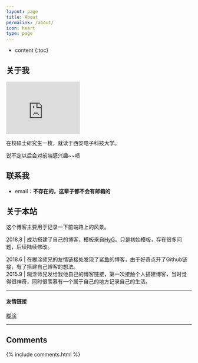 ```yaml
---
layout: page
title: About
permalink: /about/
icon: heart
type: page
---
```


* content
{:toc}

## 关于我

<iframe src="https://githubbadge.appspot.com/gaohaoyang?s=1" style="border: 0;height: 142px;width: 200px;overflow: hidden;" frameBorder="0"></iframe>

在校硕士研究生一枚，就读于西安电子科技大学。

说不定以后会对前端感兴趣~~啧

## 联系我

* email：**不存在的，这辈子都不会有邮箱的**

## 关于本站

这个博客主要用于记录一下前端路上的风景。

2018.8         |  成功搭建了自己的博客，模板来自[HyG](https://github.com/Gaohaoyang)。只是初始模板，存在很多问题，后续陆续修改。

2018.6         |  在糊涂师兄的友情链接处发现了[鲨鱼](https://kingsfish.github.io/)的博客，由于好奇点开了Github链接，有了搭建自己博客的想法。  
2015.9         |  糊涂师兄发给我他自己的博客链接，第一次接触个人搭建博客，当时觉得很神奇，同时很羡慕有一个属于自己的地方记录自己的生活。  

---
#### 友情链接

[糊涂](http://gaocong.org/blog/) 

---

## Comments

{% include comments.html %}
